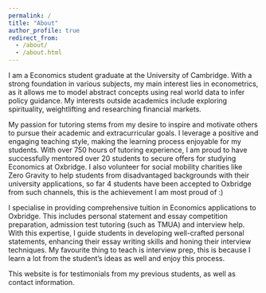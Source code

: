 ```yaml
---
permalink: /
title: "About"
author_profile: true
redirect_from: 
  - /about/
  - /about.html
---
```

I am a Economics student graduate at the University of Cambridge. With a strong foundation in various subjects, my main interest lies in econometrics, as it allows me to model abstract concepts using real world data to infer policy guidance. My interests outside academics include exploring spirituality, weightlifting and researching financial markets.

My passion for tutoring stems from my desire to inspire and motivate others to pursue their academic and extracurricular goals. I leverage a positive and engaging teaching style, making the learning process enjoyable for my students. With over 750 hours of tutoring experience, I am proud to have successfully mentored over 20 students to secure offers for studying Economics at Oxbridge. I also volunteer for social mobility charities like Zero Gravity to help students from disadvantaged backgrounds with their university applications, so far 4 students have been accepted to Oxbridge from such channels, this is the achievement I am most proud of :)

I specialise in providing comprehensive tuition in Economics applications to Oxbridge. This includes personal statement and essay competition preparation, admission test tutoring (such as TMUA) and interview help. With this expertise, I guide students in developing well-crafted personal statements, enhancing their essay writing skills and honing their interview techniques. My favourite thing to teach is interview prep, this is because I learn a lot from the student’s ideas as well and enjoy this process.

This website is for testimonials from my previous students, as well as contact information.
